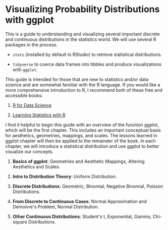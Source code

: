# Visualizing Probability Distributions with ggplot

This is a guide to understanding and visualizing several important discrete and continuous distributions in the statistics world. We will use several R packages in the process.

- `stats` (installed by default in RStudio) to retrieve statistical distributions.

- `tidyverse` to coerce data frames into tibbles and produce visualizations with `ggplot`.

This guide is intended for those that are new to statistics and/or data science and are somewhat familiar with the R language. If you would like a more comprehensive introduction to R, I recommend both of these free and accessible books:

1. [R for Data Science](https://r4ds.had.co.nz/)

2. [Learning Statistics with R](https://learningstatisticswithr.com/)

I find it helpful to begin this guide with an overview of the function ggplot, which will be the first chapter. This includes an important conceptual basis for aesthetics, geometries, mappings, and scales. The lessons learned in ggplot chapter will then be applied to the remainder of the book. In each chapter, we will introduce a statistical distribution and use ggplot to better visualize our concepts.

1. **Basics of ggplot**: Geometries and Aesthetic Mappings, Altering Aesthetics and Scales.

2. **Intro to Distribution Theory**: Uniform Distribution.

3. **Discrete Distributions**: Geometric, Binomial, Negative Binomial, Poisson Distributions.

4. **From Discrete to Continuous Cases**: Normal Approximation and Demoivre's Problem, Normal Distribution.

5. **Other Continuous Distributions**: Student's t, Exponential, Gamma, Chi-square Distributions.
